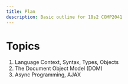 ```yaml
---
title: Plan
description: Basic outline for 18s2 COMP2041
---
```

# Topics
1. Language Context, Syntax, Types, Objects
2. The Document Object Model (DOM)
3. Async Programming, AJAX
